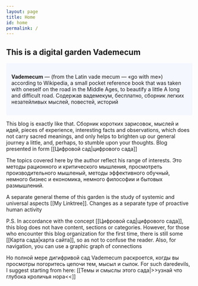 ```yaml
---
layout: page
title: Home
id: home
permalink: /
---
```


## This is a digital garden Vademecum

<p style="padding: 2em 1em; background: #f5f7ff; border-radius: 4px;">
   <span style="font-weight: bold">Vademecum</span> — (from the Latin vade mecum — «go with me») according to Wikipedia, a small pocket reference book that was taken with oneself on the road in the Middle Ages, to beautify a little A long and difficult road. Содержав вадемекум, бесплатно, сборник легких незатейливых мыслей, повестей, историй
</p>


This blog is exactly like that. Сборник коротких зарисовок, мыслей и идей, pieces of experience, interesting facts and observations, which does not carry sacred meanings, and only helps to brighten up our general journey a little, and, perhaps, to stumble upon your thoughts. Blog presented in form [[Цифровой сад|цифрового сада]]

The topics covered here by the author reflect his range of interests. Это методы рационного и критического мышления, просмотреть производительного мышленый, методы эффективного обучный, немного бизнес и економика, немного философии и бытовых размышлений.

A separate general theme of this garden is the study of systemic and universal aspects [[My Linktree]]. Changes as a separate type of proactive human activity

P.S. In accordance with the concept [[Цифровой сад|цифрового сада]], this blog does not have content, sections or categories. However, for those who encounter this blog organization for the first time, there is still some [[Карта сада|карта сайта]], so as not to confuse the reader. Also, for navigation, you can use a graphic graph of connections

Но полной мере дигифривой сад Vademecum раскроется, когды вы просмотры погоритесь цепочи тем, мысыл и сылок. For such daredevils, I suggest starting from here:
[[Темы и смыслы этого сада|>>узнай что глубока кроличья нора<<]]
<style>
   .wrapper {
     max-width: 45em;
   }
</style>